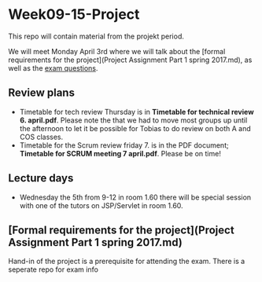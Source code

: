 # Week09-15-Project
This repo will contain material from the projekt period.

We will meet Monday April 3rd where we will talk about the [formal requirements for the project](Project Assignment Part 1 spring 2017.md), as well as the [exam questions](https://github.com/cphdat2sem2017-Cos/Week16-17-Exam/blob/master/COS%20-%20First%20Year%20Exam%20June%202017%20-%20Exam%20questions.pdf). 

## Review plans
- Timetable for tech review Thursday is in **Timetable for technical review 6. april.pdf**. Please note the that we had to move most groups up until the afternoon to let it be possible for Tobias to do review on both A and COS classes. 
- Timetable for the Scrum review friday 7. is in the PDF document; **Timetable for SCRUM meeting 7 april.pdf**. Please be on time!


## Lecture days
- Wednesday the 5th from 9-12 in room 1.60 there will be special session with one of the tutors on JSP/Servlet in room 1.60.

## [Formal requirements for the project](Project Assignment Part 1 spring 2017.md)
Hand-in of the project is a prerequisite for attending the exam. There is a seperate repo for exam info
